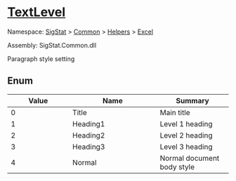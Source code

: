 # [TextLevel](./TextLevel.md)
Namespace: [SigStat]() > [Common](./../../README.md) > [Helpers](./../README.md) > [Excel](./README.md)

Assembly: SigStat.Common.dll


Paragraph style setting

##	Enum

| Value<div><a href="#"><img width=375></a></div> | Name<div><a href="#"><img width=525></a></div> | Summary<div><a href="#"><img width=375></a></div> | 
| --- | --- | --- | 
| 0 | Title | Main title | 
| 1 | Heading1 | Level 1 heading | 
| 2 | Heading2 | Level 2 heading | 
| 3 | Heading3 | Level 3 heading | 
| 4 | Normal | Normal document body style | 


